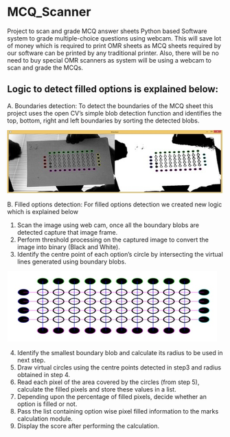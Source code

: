 # MCQ_Scanner
Project to scan and grade MCQ answer sheets
Python based Software system to grade multiple-choice questions using webcam. This will save lot of money which is required to print OMR sheets as MCQ sheets required by our software can be printed by any traditional printer. Also, there will be no need to buy special OMR scanners as system will be using a webcam to scan and grade the MCQs.

## Logic to detect filled options is explained below:
A. Boundaries detection: To detect the boundaries of the MCQ sheet this project uses the open CV’s simple blob detection function and identifies the top, bottom, right and left boundaries by sorting the detected blobs.

<img src="IMAGES/Scanned_MCQ_Sheet.jpg">

B. Filled options detection: For filled options detection we created new logic which is explained below
1. Scan the image using web cam, once all the boundary blobs are detected capture that image frame.
2. Perform threshold processing on the captured image to convert the image into binary (Black and White).
3. Identify the centre point of each option’s circle by intersecting the virtual lines generated using boundary blobs.

<img src="IMAGES/Detect_Center_Points.jpg">

4. Identify the smallest boundary blob and calculate its radius to be used in next step.
5. Draw virtual circles using the centre points detected in step3 and radius obtained in step 4.
6. Read each pixel of the area covered by the circles (from step 5), calculate the filled pixels and store these values in a list.
7. Depending upon the percentage of filled pixels, decide whether an option is filled or not.
8. Pass the list containing option wise pixel filled information to the marks calculation module.
9. Display the score after performing the calculation.
